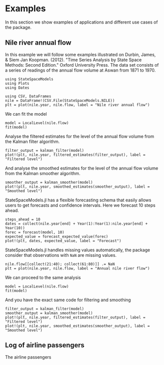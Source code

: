 # Examples

In this section we show examples of applications and different use cases of the package.

## Nile river annual flow

In this example we will follow some examples illustrated on Durbin, James, & Siem Jan Koopman. (2012). "Time Series Analysis by State Space Methods: Second Edition." Oxford University Press. The data set consists of a series of readings of the annual flow volume at Aswan from 1871 to 1970.

```@setup nile
using StateSpaceModels
using Plots
using Dates
```

```@example nile
using CSV, DataFrames
nile = DataFrame!(CSV.File(StateSpaceModels.NILE))
plt = plot(nile.year, nile.flow, label = "Nile river annual flow")
```

We can fit the model

```@example nile
model = LocalLevel(nile.flow)
fit(model)
```

Analyse the filtered estimates for the level of the annual flow volume from the Kalman filter algorithm.

```@example nile
filter_output = kalman_filter(model)
plot!(plt, nile.year, filtered_estimates(filter_output), label = "Filtered level")
```

And analyse the smoothed estimates for the level of the annual flow volume from the Kalman smoother algorithm.

```@example nile
smoother_output = kalman_smoother(model)
plot!(plt, nile.year, smoothed_estimates(smoother_output), label = "Smoothed level")
```

StateSpaceModels.jl has a flexible forecasting schema that easily allows users to 
get forecasts and confidence intervals. Here we forecast 10 steps ahead.

```@example nile
steps_ahead = 10
dates = collect(nile.year[end] + Year(1):Year(1):nile.year[end] + Year(10))
forec = forecast(model, 10)
expected_value = forecast_expected_value(forec)
plot!(plt, dates, expected_value, label = "Forecast")
```

StateSpaceModels.jl handles missing values automatically, the package consider that observations with `NaN` are missing
values.

```@example nile
nile.flow[[collect(21:40); collect(61:80)]] .= NaN
plt = plot(nile.year, nile.flow, label = "Annual nile river flow")
```

We can proceed to the same analysis

```@example nile
model = LocalLevel(nile.flow)
fit(model)
```

And you have the exact same code for filtering and smoothing 

```@example nile
filter_output = kalman_filter(model)
smoother_output = kalman_smoother(model)
plot!(plt, nile.year, filtered_estimates(filter_output), label = "Filtered level")
plot!(plt, nile.year, smoothed_estimates(smoother_output), label = "Smoothed level")
```

## Log of airline passengers

The airline passengers
